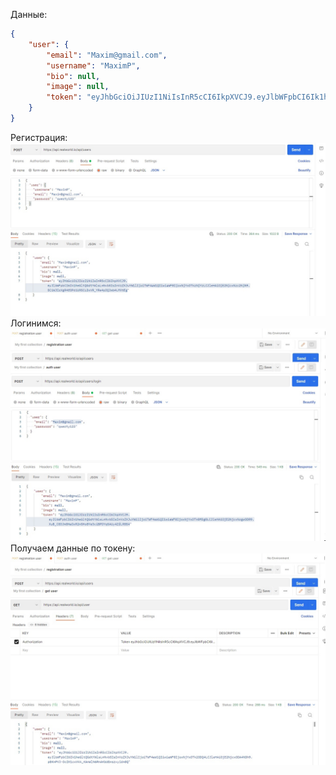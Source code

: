 Данные:
```json
{
    "user": {
        "email": "Maxim@gmail.com",
        "username": "MaximP",
        "bio": null,
        "image": null,
        "token": "eyJhbGciOiJIUzI1NiIsInR5cCI6IkpXVCJ9.eyJlbWFpbCI6Ik1heGltQGdtYWlsLmNvbSIsInVzZXJuYW1lIjoiTWF4aW1QIiwiaWF0IjoxNjYxOTk2ODQ4LCJleHAiOjE2NjcxODA4NDh9.p8KmPVJ-DcIK1cxVkk_KAmWlN6RnAKbUEmszvyidm8Q"
    }
}
```
Регистрация: 
![](https://github.com/phonixj/js4.3.9/blob/main/registration.jpg)
Логинимся: 
![](https://github.com/phonixj/js4.3.9/blob/main/auth.jpg)
Получаем данные по токену:
![](https://github.com/phonixj/js4.3.9/blob/main/getUser.jpg)
